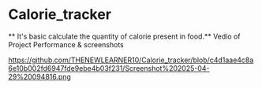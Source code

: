 # Calorie_tracker
** It's basic calculate the quantity of calorie present in food.**
Vedio of Project Performance & screenshots

https://github.com/THENEWLEARNER10/Calorie_tracker/blob/c4d1aae4c8a6e10b002fd6947fde9ebe4b03f231/Screenshot%202025-04-29%20094816.png




